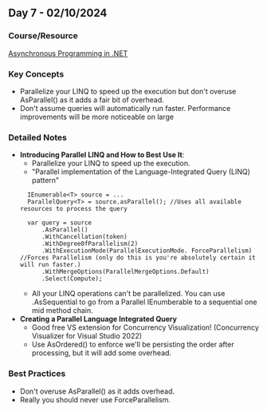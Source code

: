 ## **Day 7 - 02/10/2024**

### **Course/Resource**  
[Asynchronous Programming in .NET](https://app.pluralsight.com/ilx/video-courses/5ea19dbe-1a34-4df1-8320-5c3198bcabdf)

### **Key Concepts**
- Parallelize your LINQ to speed up the execution but don't overuse AsParallel() as it adds a fair bit of overhead.
- Don't assume queries will automatically run faster. Performance improvements will be more noticeable on large 

### **Detailed Notes**
- **Introducing Parallel LINQ and How to Best Use It**:
  - Parallelize your LINQ to speed up the execution.
  - "Parallel implementation of the Language-Integrated Query (LINQ) pattern"
  ```
    IEnumerable<T> source = ...
    ParallelQuery<T> = source.asParallel(); //Uses all available resources to process the query
  ```
  ```
    var query = source
        .AsParallel()
        .WithCancellation(token)
        .WithDegree0fParallelism(2)
        .WithExecutionMode(ParallelExecutionMode. ForceParallelism) //Forces Parallelism (only do this is you're absolutely certain it will run faster.)
        .WithMergeOptions(ParallelMergeOptions.Default)
        .Select(Compute);
  ```
  - All your LINQ operations can't be parallelized. You can use .AsSequential to go from a Parallel IEnumberable to a sequential one mid method chain.
- **Creating a Parallel Language Integrated Query**
  - Good free VS extension for Concurrency Visualization! (Concurrency Visualizer for Visual Studio 2022)
  - Use AsOrdered() to enforce we'll be persisting the order after processing, but it will add some overhead.

### Best Practices
- Don't overuse AsParallel() as it adds overhead.
- Really you should never use ForceParallelism.
